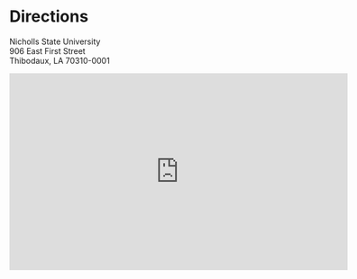 Directions
==========

Nicholls State University  
906 East First Street  
Thibodaux, LA 70310-0001

<iframe width="600" height="350" frameborder="0" scrolling="no" marginheight="0" marginwidth="0" src="http://maps.google.com/maps?f=q&amp;source=s_q&amp;hl=en&amp;geocode=&amp;q=Nicholls+State+University,+Thibodaux,+LA+906+East+First+Street&amp;aq=&amp;sll=29.791867,-90.802002&amp;sspn=0.019869,0.046756&amp;vpsrc=0&amp;ie=UTF8&amp;hq=906+East+First+Street&amp;hnear=Nicholls+State+University,+Thibodaux,+Louisiana+70301&amp;t=m&amp;z=14&amp;iwloc=A&amp;cid=9394714185730256523&amp;ll=29.794641,-90.801433&amp;output=embed"></iframe>
